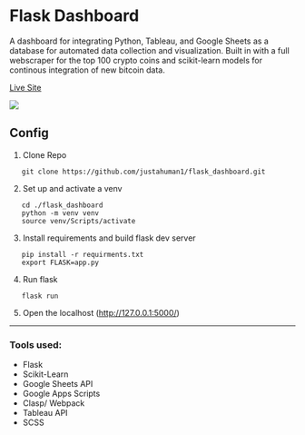 # Flask Dashboard

A dashboard for integrating Python, Tableau, and Google Sheets as a database for automated data collection and visualization. Built in with a full webscraper for the top 100 crypto coins and scikit-learn models for continous integration of new bitcoin data.

[Live Site](https://scm315-honors-app-prod.herokuapp.com)


<img src="https://i.imgur.com/yiFsbRE.jpg"/>

## Config
  1) Clone Repo
  ```
     git clone https://github.com/justahuman1/flask_dashboard.git
  ```
  2) Set up and activate a venv
  ```
     cd ./flask_dashboard
     python -m venv venv
     source venv/Scripts/activate
  ```
  3) Install requirements and build flask dev server
  ```
     pip install -r requirments.txt
     export FLASK=app.py
  ```
  4) Run flask
  ```
     flask run
  ```
  5) Open the localhost (http://127.0.0.1:5000/)

<hr/>

### Tools used:
* Flask
* Scikit-Learn
* Google Sheets API
* Google Apps Scripts
* Clasp/ Webpack
* Tableau API
* SCSS
